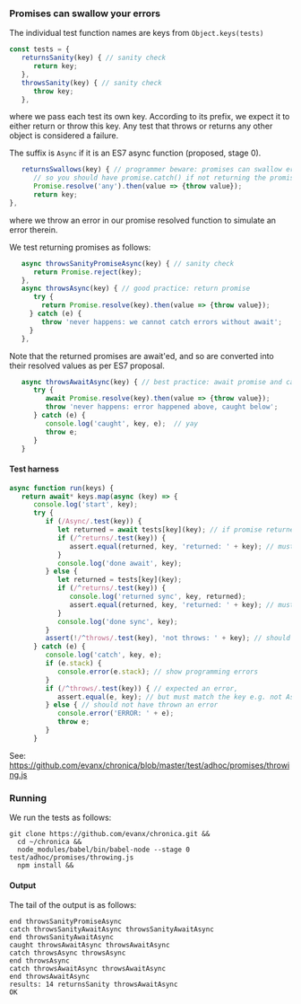 
### Promises can swallow your errors

The individual test function names are keys from `Object.keys(tests)`

```javascript
const tests = {
   returnsSanity(key) { // sanity check
      return key;
   },
   throwsSanity(key) { // sanity check
      throw key;
   },
```
where we pass each test its own key. According to its prefix, we expect it to either return or throw this key.
Any test that throws or returns any other object is considered a failure.

The suffix is `Async` if it is an ES7 async function (proposed, stage 0).
```javascript
   returnsSwallows(key) { // programmer beware: promises can swallow errors
      // so you should have promise.catch() if not returning the promise
      Promise.resolve('any').then(value => {throw value});
      return key;
},
```
where we throw an error in our promise resolved function to simulate an error therein.

We test returning promises as follows:
```javascript
   async throwsSanityPromiseAsync(key) { // sanity check
      return Promise.reject(key);
   },
   async throwsAsync(key) { // good practice: return promise
      try {
        return Promise.resolve(key).then(value => {throw value});
     } catch (e) {
        throw 'never happens: we cannot catch errors without await';
     }
   },
```
Note that the returned promises are await'ed, and so are converted into their resolved values as per ES7 proposal.

```javascript
   async throwsAwaitAsync(key) { // best practice: await promise and catch errors locally
      try {
         await Promise.resolve(key).then(value => {throw value});
         throw 'never happens: error happened above, caught below';
      } catch (e) {
         console.log('caught', key, e);  // yay
         throw e;
      }
   }
```

#### Test harness

```javascript
async function run(keys) {
   return await* keys.map(async (key) => {
      console.log('start', key);
      try {
         if (/Async/.test(key)) {
            let returned = await tests[key](key); // if promise returned, resolved by 'await'
            if (/^returns/.test(key)) {
               assert.equal(returned, key, 'returned: ' + key); // must match key
            }
            console.log('done await', key);
         } else {
            let returned = tests[key](key);
            if (/^returns/.test(key)) {
               console.log('returned sync', key, returned);
               assert.equal(returned, key, 'returned: ' + key); // must match key
            }
            console.log('done sync', key);
         }
         assert(!/^throws/.test(key), 'not throws: ' + key); // should have thrown an error
      } catch (e) {
         console.log('catch', key, e);
         if (e.stack) {
            console.error(e.stack); // show programming errors
         }
         if (/^throws/.test(key)) { // expected an error,
            assert.equal(e, key); // but must match the key e.g. not AssertionError
         } else { // should not have thrown an error
            console.error('ERROR: ' + e);
            throw e;
         }
      }
```

See: https://github.com/evanx/chronica/blob/master/test/adhoc/promises/throwing.js

### Running

We run the tests as follows:

```shell
git clone https://github.com/evanx/chronica.git &&
  cd ~/chronica &&
  node_modules/babel/bin/babel-node --stage 0 test/adhoc/promises/throwing.js
  npm install &&
```

#### Output

The tail of the output is as follows:

```shell
end throwsSanityPromiseAsync
catch throwsSanityAwaitAsync throwsSanityAwaitAsync
end throwsSanityAwaitAsync
caught throwsAwaitAsync throwsAwaitAsync
catch throwsAsync throwsAsync
end throwsAsync
catch throwsAwaitAsync throwsAwaitAsync
end throwsAwaitAsync
results: 14 returnsSanity throwsAwaitAsync
OK
```
